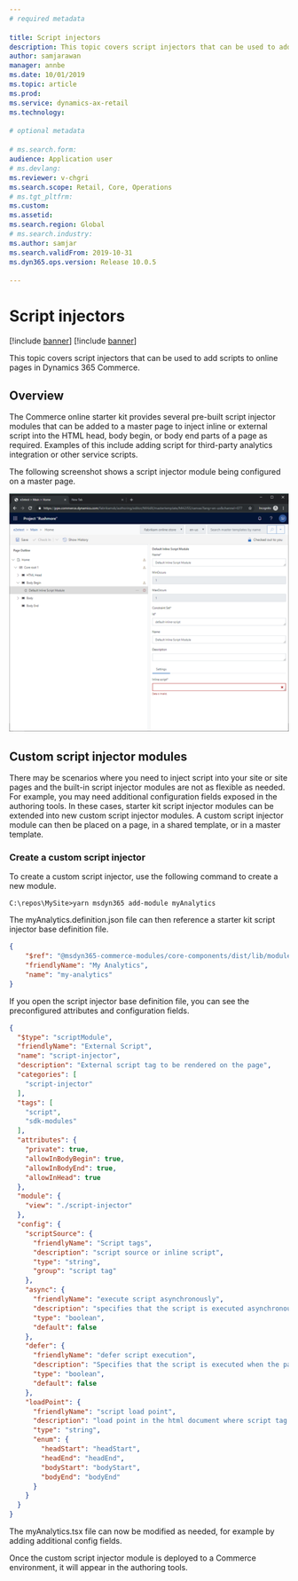 ```yaml
---
# required metadata

title: Script injectors
description: This topic covers script injectors that can be used to add scripts to online pages in Dynamics 365 Commerce.
author: samjarawan
manager: annbe
ms.date: 10/01/2019
ms.topic: article
ms.prod: 
ms.service: dynamics-ax-retail
ms.technology: 

# optional metadata

# ms.search.form: 
audience: Application user
# ms.devlang: 
ms.reviewer: v-chgri
ms.search.scope: Retail, Core, Operations
# ms.tgt_pltfrm: 
ms.custom: 
ms.assetid: 
ms.search.region: Global
# ms.search.industry: 
ms.author: samjar
ms.search.validFrom: 2019-10-31
ms.dyn365.ops.version: Release 10.0.5

---
```

# Script injectors

[!include [banner](../includes/preview-banner.md)]
[!include [banner](../includes/banner.md)]

This topic covers script injectors that can be used to add scripts to online pages in Dynamics 365 Commerce.

## Overview

The Commerce online starter kit provides several pre-built script injector modules that can be added to a master page to inject inline or external script into the HTML head, body begin, or body end parts of a page as required. Examples of this include adding script for third-party analytics integration or other service scripts.

The following screenshot shows a script injector module being configured on a master page.

![Script injector in authoring tools](media/script-injector.png)

## Custom script injector modules

There may be scenarios where you need to inject script into your site or site pages and the built-in script injector modules are not as flexible as needed. For example, you may need additional configuration fields exposed in the authoring tools. In these cases, starter kit script injector modules can be extended into new custom script injector modules. A custom script injector module can then be placed on a page, in a shared template, or in a master template.

### Create a custom script injector

To create a custom script injector, use the following command to create a new module. 

```
C:\repos\MySite>yarn msdyn365 add-module myAnalytics
```

The myAnalytics.definition.json file can then reference a starter kit script injector base definition file.

```json
{
    "$ref": "@msdyn365-commerce-modules/core-components/dist/lib/modules/script-injector/script-injector.definition.json",
    "friendlyName": "My Analytics",
    "name": "my-analytics"
}
```

If you open the script injector base definition file, you can see the preconfigured attributes and configuration fields.

```json
{
  "$type": "scriptModule",
  "friendlyName": "External Script",
  "name": "script-injector",
  "description": "External script tag to be rendered on the page",
  "categories": [
    "script-injector"
  ],
  "tags": [
    "script",
    "sdk-modules"
  ],
  "attributes": {
    "private": true,
    "allowInBodyBegin": true,
    "allowInBodyEnd": true,
    "allowInHead": true
  },
  "module": {
    "view": "./script-injector"
  },
  "config": {
    "scriptSource": {
      "friendlyName": "Script tags",
      "description": "script source or inline script",
      "type": "string",
      "group": "script tag"
    },
    "async": {
      "friendlyName": "execute script asynchronously",
      "description": "specifies that the script is executed asynchronously",
      "type": "boolean",
      "default": false
    },
    "defer": {
      "friendlyName": "defer script execution",
      "description": "Specifies that the script is executed when the page has finished parsing",
      "type": "boolean",
      "default": false
    },
    "loadPoint": {
      "friendlyName": "script load point",
      "description": "load point in the html document where script tag should be loaded",
      "type": "string",
      "enum": {
        "headStart": "headStart",
        "headEnd": "headEnd",
        "bodyStart": "bodyStart",
        "bodyEnd": "bodyEnd"
      }
    }
  }
}
```
The myAnalytics.tsx file can now be modified as needed, for example by adding additional config fields.

Once the custom script injector module is deployed to a Commerce environment, it will appear in the authoring tools.
